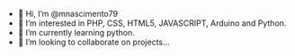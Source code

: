 - 👋 Hi, I’m @mnascimento79
- 👀 I’m interested in PHP, CSS, HTML5, JAVASCRIPT, Arduino and Python.
- 🌱 I’m currently learning python.
- 💞️ I’m looking to collaborate on projects...
